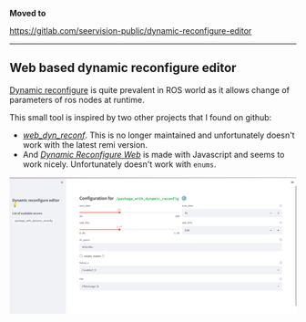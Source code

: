 **Moved to**

https://gitlab.com/seervision-public/dynamic-reconfigure-editor

---

## Web based dynamic reconfigure editor

[Dynamic reconfigure](http://wiki.ros.org/dynamic_reconfigure) is quite prevalent in ROS world as it allows change of parameters of ros nodes at runtime.

This small tool is inspired by two other projects that I found on github:
* [_web_dyn_reconf_](https://github.com/awesomebytes/web_dyn_reconf). This is no longer maintained and unfortunately doesn't work with the latest remi version.
* And [_Dynamic Reconfigure Web_](https://github.com/nobleo/dynamic-reconfigure-web) is made with Javascript and seems to work nicely. Unfortunately doesn't work with `enums`.

![Screenshot](docs/screenshot.png "Screenshot")
